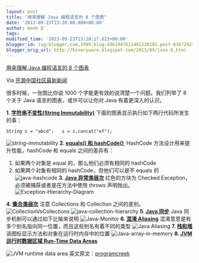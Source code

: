 ```yaml
---
layout: post
title: "用来理解 Java 编程语言的 8 个图表"
date: '2013-09-23T13:20:00.000+08:00'
author: Wenh Q
tags:
modified_time: '2013-09-23T13:20:17.623+08:00'
blogger_id: tag:blogger.com,1999:blog-4961947611491238191.post-8307292356821771240
blogger_orig_url: http://binaryware.blogspot.com/2013/09/java-8.html
---
```


[用来理解 Java 编程语言的 8
个图表](http://www.oschina.net/news/44438/top-8-diagrams-for-understanding-java)

Via [开源中国社区最新新闻](http://www.oschina.net/?from=rss)

很多时候，一张图比你说 1000 个字能更有效的说清楚一个问题。我们列举了 8
个关于 Java 语言的图表，或许可以让你对 Java 有着更深入的认识。

**1. [字符串不变性(String
Immutability)](http://www.programcreek.com/2009/02/diagram-to-show-java-strings-immutability/)**
下面的图表显示执行如下两行代码所发生的事：

    String s = "abcd";   s = s.concat("ef");


![string-immutability](http://static.oschina.net/uploads/img/201309/23081052_HhJ8.jpeg)
**2. [equals() 和
hashCode() ](http://www.programcreek.com/2011/07/java-equals-and-hashcode-contract/)**
HashCode 方法设计用来提升性能，hashCode 和 equals 之间的差异有：
 1. 如果两个对象是 equal 的，那么他们必须有相同的 hashCode
 2. 如果两个对象有相同的 hashCode，但他们可以是不 equals 的
![java-hashcode](http://static.oschina.net/uploads/img/201309/23081053_YTw6.jpeg)
**3. [Java
异常类层次](http://www.programcreek.com/2009/02/diagram-for-hierarchy-of-exception-classes/)**
红色的方块为 Checked Exception，必须被捕获或者是在方法中使用 throws
声明抛出。
![Exception-Hierarchy-Diagram](http://static.oschina.net/uploads/img/201309/23081053_b8Qq.jpeg)

**4.
[集合类层次](http://www.programcreek.com/2009/02/the-interface-and-class-hierarchy-for-collections/)**
注意 Collections 和 Collection 之间的差别。
![](http://static.oschina.net/uploads/img/201309/23081055_nMg1.jpeg "CollectionVsCollections")
![](http://static.oschina.net/uploads/img/201309/23081055_GBHh.jpeg "java-collection-hierarchy")
**5. [Java
同步](http://www.programcreek.com/2011/12/monitors-java-synchronization-mechanism/)**
Java 同步机制可以通过如下比喻来说明
![](http://static.oschina.net/uploads/img/201309/23081056_l9cR.jpg "Java-Monitor")
**6. [混淆
Aliasing](http://www.programcreek.com/2012/12/how-does-java-handle-aliasing/)**
混淆意思是有多个别名指向同一位置，而且这些别名有着不同的类型
![Java
Aliasing](http://static.oschina.net/uploads/img/201309/23081056_huqR.jpeg)
**7.
[栈和堆](http://www.programcreek.com/2013/04/what-does-a-java-array-look-like-in-memory/)**
该图标显示方法和对象在运行时内存中的位置
![Java-array-in-memory](http://static.oschina.net/uploads/img/201309/23081056_JSSA.png)
**8. [JVM 运行时数据区域 Run-Time Data
Areas](http://www.programcreek.com/2013/04/jvm-run-time-data-areas/)**

![JVM runtime data
area](http://static.oschina.net/uploads/img/201309/23081056_JRX9.jpg)
英文原文：[programcreek](http://www.programcreek.com/2013/09/top-8-diagrams-for-understanding-java/)
